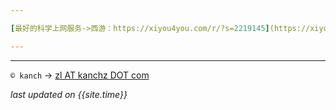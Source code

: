 ```yaml
---

[最好的科学上网服务->西游：https://xiyou4you.com/r/?s=2219145](https://xiyou4you.com/r/?s=2219145)

---
```


<script async src="https://pagead2.googlesyndication.com/pagead/js/adsbygoogle.js"></script>
<!-- aka kanch底部 -->
<ins class="adsbygoogle"
     style="display:block"
     data-ad-client="ca-pub-6425922486772410"
     data-ad-slot="4055073289"
     data-ad-format="auto"
     data-full-width-responsive="true"></ins>
<script>
     (adsbygoogle = window.adsbygoogle || []).push({});
</script>

<!-- Global site tag (gtag.js) - Google Analytics -->
<script async src="https://www.googletagmanager.com/gtag/js?id=UA-53245384-2"></script>
<script>
  window.dataLayer = window.dataLayer || [];
  function gtag(){dataLayer.push(arguments);}
  gtag('js', new Date());

  gtag('config', 'UA-53245384-2');
</script>

---
`© kanch` → [zl AT kanchz DOT com](kanchisme@gmail.com)

_last updated on {{site.time}}_